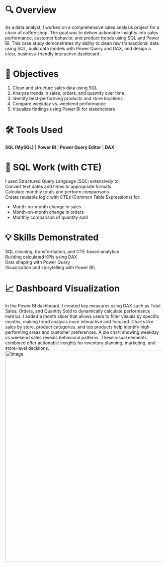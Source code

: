 # 🔍 Overview
As a data analyst, I worked on a comprehensive sales analysis project for a chain of coffee shop. The goal was to deliver actionable insights into sales performance, customer behavior, and product trends using SQL and Power BI. This case study demonstrates my ability to clean raw transactional data using SQL, build data models with Power Query and DAX, and design a clear, business-friendly interactive dashboard.

# 🎯 Objectives
1. Clean and structure sales data using SQL
2. Analyze trends in sales, orders, and quantity over time
3. Identify best-performing products and store locations
4. Compare weekday vs. weekend performance
5. Visualize findings using Power BI for stakeholders

# 🛠️ Tools Used
**SQL (MySQL)** | **Power BI** | **Power Query Editor** | **DAX**

# 🧹 SQL Work (with CTE)
I used Structured Query Language (SQL) extensively to:\
Convert text dates and times to appropriate formats\
Calculate monthly totals and perform comparisons\
Create reusable logic with CTEs (Common Table Expressions) for:
- Month-on-month change in sales
- Month-on-month change in orders
- Monthly comparison of quantity sold

# 💡 Skills Demonstrated
SQL cleaning, transformation, and CTE-based analytics\
Building calculated KPIs using DAX\
Data shaping with Power Query\
Visualization and storytelling with Power BI\

# 📈 Dashboard Visualization
In the Power BI dashboard, I created key measures using DAX such as Total Sales, Orders, and Quantity Sold to dynamically calculate performance metrics. I added a month slicer that allows users to filter visuals by specific months, making trend analysis more interactive and focused. Charts like sales by store, product categories, and top products help identify high-performing areas and customer preferences. A pie chart showing weekday vs weekend sales reveals behavioral patterns. These visual elements combined offer actionable insights for inventory planning, marketing, and store-level decisions.\
<img width="1196" height="678" alt="image" src="https://github.com/user-attachments/assets/66f9058b-8486-463b-9c27-d3cbad0d9842" />

